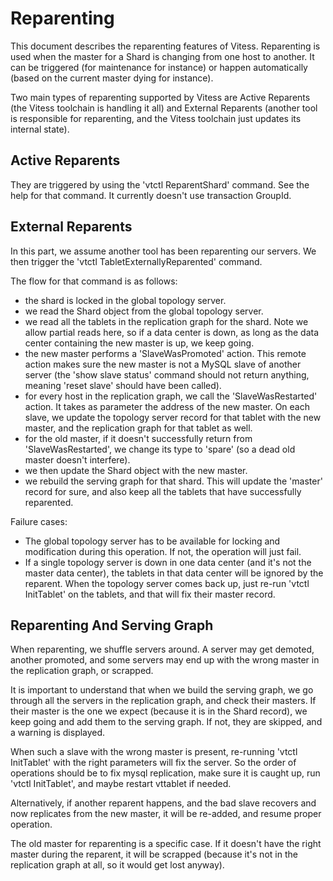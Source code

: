 # Reparenting

This document describes the reparenting features of Vitess. Reparenting is used when the master for a Shard is
changing from one host to another. It can be triggered (for maintenance for instance) or happen automatically
(based on the current master dying for instance).

Two main types of reparenting supported by Vitess are Active Reparents (the Vitess toolchain is handling it all)
and External Reparents (another tool is responsible for reparenting, and the Vitess toolchain just updates its
internal state).

## Active Reparents

They are triggered by using the 'vtctl ReparentShard' command. See the help for that command. It currently doesn't use transaction GroupId.

## External Reparents

In this part, we assume another tool has been reparenting our servers. We then trigger the
'vtctl TabletExternallyReparented' command.

The flow for that command is as follows:
- the shard is locked in the global topology server.
- we read the Shard object from the global topology server.
- we read all the tablets in the replication graph for the shard. Note we allow partial reads here, so if a data center is down, as long as the data center containing the new master is up, we keep going.
- the new master performs a 'SlaveWasPromoted' action. This remote action makes sure the new master is not a MySQL slave of another server (the 'show slave status' command should not return anything, meaning 'reset slave' should have been called).
- for every host in the replication graph, we call the 'SlaveWasRestarted' action. It takes as parameter the address of the new master. On each slave, we update the topology server record for that tablet with the new master, and the replication graph for that tablet as well.
- for the old master, if it doesn't successfully return from 'SlaveWasRestarted', we change its type to 'spare' (so a dead old master doesn't interfere).
- we then update the Shard object with the new master.
- we rebuild the serving graph for that shard. This will update the 'master' record for sure, and also keep all the tablets that have successfully reparented.

Failure cases:
- The global topology server has to be available for locking and modification during this operation. If not, the operation will just fail.
- If a single topology server is down in one data center (and it's not the master data center), the tablets in that data center will be ignored by the reparent. When the topology server comes back up, just re-run 'vtctl InitTablet' on the tablets, and that will fix their master record.

## Reparenting And Serving Graph

When reparenting, we shuffle servers around. A server may get demoted, another promoted, and some servers may end up with the wrong master in the replication graph, or scrapped.

It is important to understand that when we build the serving graph, we go through all the servers in the replication graph, and check their masters. If their master is the one we expect (because it is in the Shard record), we keep going and add them to the serving graph. If not, they are skipped, and a warning is displayed.

When such a slave with the wrong master is present, re-running 'vtctl InitTablet' with the right parameters will fix the server. So the order of operations should be to fix mysql replication, make sure it is caught up, run 'vtctl InitTablet', and maybe restart vttablet if needed.

Alternatively, if another reparent happens, and the bad slave recovers and now replicates from the new master, it will be re-added, and resume proper operation.

The old master for reparenting is a specific case. If it doesn't have the right master during the reparent, it will be scrapped (because it's not in the replication graph at all, so it would get lost anyway).
